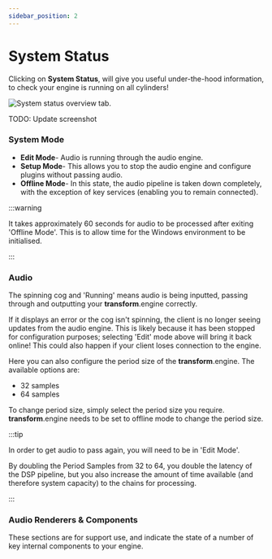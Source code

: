```yaml
---
sidebar_position: 2
---
```


# System Status

Clicking on **System Status**, will give you useful under-the-hood information, to check your engine is running on all cylinders!

![System status overview tab.](@site/static/img/transformclient/system-status.png)

TODO: Update screenshot

### System Mode

- **Edit Mode**- Audio is running through the audio engine.
- **Setup Mode**- This allows you to stop the audio engine and configure plugins without passing audio.
- **Offline Mode**- In this state, the audio pipeline is taken down completely, with the exception of key services (enabling you to remain connected).

:::warning

It takes approximately 60 seconds for audio to be processed after exiting 'Offline Mode'. This is to allow time for the Windows environment to be initialised.

:::

### Audio

The spinning cog and 'Running' means audio is being inputted, passing through and outputting your **transform**.engine correctly.

If it displays an error or the cog isn't spinning, the client is no longer seeing updates from the
audio engine. This is likely because it has been stopped for configuration purposes; selecting
'Edit' mode above will bring it back online! This could also happen if your client loses connection
to the engine.

Here you can also configure the period size of the **transform**.engine. The available options are:

- 32 samples
- 64 samples

To change period size, simply select the period size you require.
**transform**.engine needs to be set to offline mode to change the period size.

:::tip

In order to get audio to pass again, you will need to be in 'Edit Mode'.

By doubling the Period Samples from 32 to 64, you double the latency of the DSP pipeline, but you also increase the amount of time available (and therefore system capacity) to the chains for processing.

:::

### Audio Renderers & Components

These sections are for support use, and indicate the state of a number of key internal components to
your engine.
